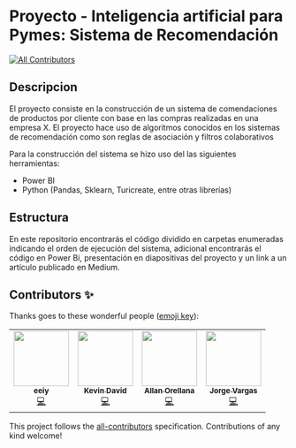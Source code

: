 # Proyecto - Inteligencia artificial para Pymes: Sistema de Recomendación
<!-- ALL-CONTRIBUTORS-BADGE:START - Do not remove or modify this section -->
[![All Contributors](https://img.shields.io/badge/all_contributors-2-orange.svg?style=flat-square)](#contributors-)
<!-- ALL-CONTRIBUTORS-BADGE:END -->
## Descripcion 
El proyecto consiste en la construcción de un sistema de comendaciones de productos por cliente con base en las compras realizadas en una empresa X. El proyecto hace uso de algoritmos conocidos en los sistemas de recomendación como son reglas de asociación y filtros colaborativos

Para la construcción del sistema se hizo uso del las siguientes herramientas:

 - Power BI
 - Python (Pandas, Sklearn, Turicreate, entre otras librerías)
 
 ## Estructura
En este repositorio encontrarás el código dividido en carpetas enumeradas indicando el orden de ejecución del sistema, adicional encontrarás el código en Power Bi, presentación en diapositivas del proyecto y un link a un artículo publicado en Medium.



## Contributors ✨

Thanks goes to these wonderful people ([emoji key](https://allcontributors.org/docs/en/emoji-key)):

<!-- ALL-CONTRIBUTORS-LIST:START - Do not remove or modify this section -->
<!-- prettier-ignore-start -->
<!-- markdownlint-disable -->
<table>
  <tr>
    <td align="center"><a href="https://github.com/eeiy"><img src="https://avatars.githubusercontent.com/u/18734705?v=4?s=100" width="100px;" alt=""/><br /><sub><b>eeiy</b></sub></a><br /><a href="https://github.com/g1AI/SAI_PYMES/commits?author=eeiy" title="Code">💻</a></td>
    <td align="center"><a href="https://bit.ly/asuskf_channel"><img src="https://avatars.githubusercontent.com/u/36687747?v=4?s=100" width="100px;" alt=""/><br /><sub><b>Kevin David</b></sub></a><br /><a href="https://github.com/g1AI/SAI_PYMES/commits?author=asuskf" title="Code">💻</a></td>
    <td align="center"><a href="https://github.com/aaorella"><img src="https://avatars.githubusercontent.com/u/21124596?v=4?s=100" width="100px;" alt=""/><br /><sub><b>Allan Orellana</b></sub></a><br /><a href="https://github.com/g1AI/SAI_PYMES/commits?author=aaorella" title="Code">💻</a></td>
    <td align="center"><a href="https://github.com/jxvargas"><img src="https://avatars.githubusercontent.com/u/17301417?v=4?s=100" width="100px;" alt=""/><br /><sub><b>Jorge Vargas</b></sub></a><br /><a href="https://github.com/g1AI/SAI_PYMES/commits?author=jxvargas" title="Code">💻</a></td>
  </tr>
</table>

<!-- markdownlint-restore -->
<!-- prettier-ignore-end -->

<!-- ALL-CONTRIBUTORS-LIST:END -->

This project follows the [all-contributors](https://github.com/all-contributors/all-contributors) specification. Contributions of any kind welcome!